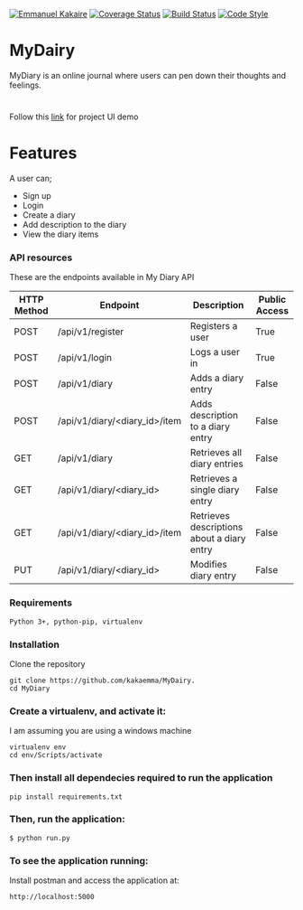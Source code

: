 [![Emmanuel Kakaire](https://img.shields.io/badge/Emmanuel%20Kakaire-MyDiary-green.svg)]()
[![Coverage Status](https://coveralls.io/repos/github/kakaemma/MyDairy/badge.svg?branch=dev)](https://coveralls.io/github/kakaemma/MyDairy?branch=dev)
[![Build Status](https://travis-ci.org/kakaemma/MyDairy.svg?branch=dev)](https://travis-ci.org/kakaemma/MyDairy)
[![Code Style](https://img.shields.io/badge/code%20style-pep8-blue.svg)]()

# MyDairy
MyDiary is an online journal where users can pen down their thoughts and feelings.
#
Follow this [link](https://kakaemma.github.io/MyDairy/ "My Diary UI demo") for project UI demo
# Features
A user can;
* Sign up
* Login
* Create a diary
* Add description to the diary
* View the diary items

### API resources

These are the endpoints available in My Diary API

HTTP Method | Endpoint | Description| Public Access
------------ | ------------- | ------------- | ------------- 
POST| /api/v1/register | Registers a user | True
POST| /api/v1/login |Logs a user in | True
POST| /api/v1/diary |Adds a diary entry | False
POST| /api/v1/diary/<diary_id>/item |Adds description to a diary entry | False
GET| /api/v1/diary |Retrieves all diary entries | False
GET| /api/v1/diary/<diary_id> |Retrieves a single diary entry | False
GET| /api/v1/diary/<diary_id>/item |Retrieves descriptions about a diary entry | False
PUT| /api/v1/diary/<diary_id> |Modifies diary entry | False



### Requirements
`Python 3+, python-pip, virtualenv`

### Installation
Clone the repository

```
git clone https://github.com/kakaemma/MyDairy.
cd MyDiary
```
### Create a virtualenv, and activate it:
I am assuming you are using a windows machine

```
virtualenv env
cd env/Scripts/activate
```

### Then install all dependecies required to run the application

```
pip install requirements.txt
```
### Then, run the application:
```
$ python run.py
```
### To see the application running:
Install postman and access the application at:

```
http://localhost:5000
```
